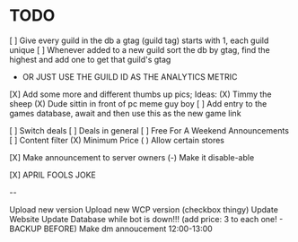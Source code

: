 
# TODO

[ ] Give every guild in the db a gtag (guild tag) starts with 1, each guild unique
[ ] Whenever added to a new guild sort the db by gtag, find the highest and add one to get that guild's gtag
- OR JUST USE THE GUILD ID AS THE ANALYTICS METRIC

[X] Add some more and different thumbs up pics; Ideas:
  (X) Timmy the sheep
  (X) Dude sittin in front of pc meme guy boy
[ ] Add entry to the games database, await and then use this as the new game link

[ ] Switch deals
[ ] Deals in general
[ ] Free For A Weekend Announcements
[ ] Content filter
  (X) Minimum Price
  ( ) Allow certain stores

[X] Make announcement to server owners
  (-) Make it disable-able

[X] APRIL FOOLS JOKE


--

Upload new version
Upload new WCP version (checkbox thingy)
Update Website
Update Database while bot is down!!! (add price: 3 to each one! - BACKUP BEFORE)
Make dm annoucement 12:00-13:00

